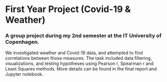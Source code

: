 # First Year Project (Covid-19 & Weather)
### A group project during my 2nd semester at the IT University of Copenhagen.

We investigated weather and Covid-19 data, and attempted to find correlations between those measures. The task included data filtering, visualizations, and testing hypotheses using Pearson r, Spearman r and Least Squares methods. More details can be found in the final report and Jupyter notebook.